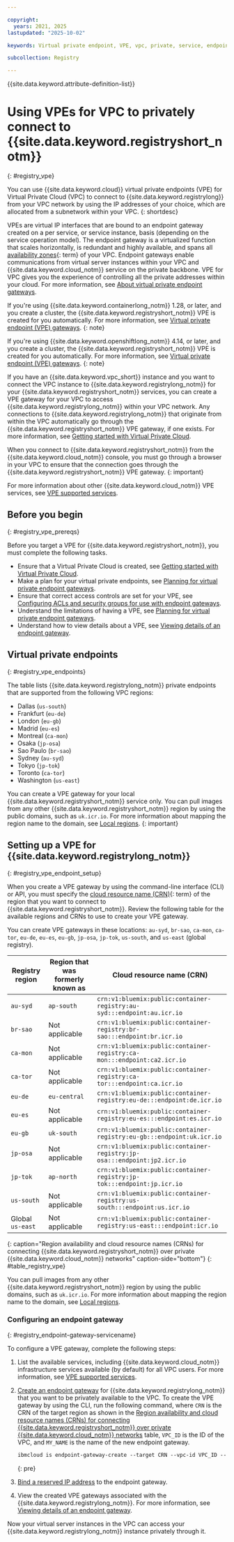 ```yaml
---

copyright:
  years: 2021, 2025
lastupdated: "2025-10-02"

keywords: Virtual private endpoint, VPE, vpc, private, service, endpoint gateway, gateway, endpoint

subcollection: Registry

---
```


{{site.data.keyword.attribute-definition-list}}

# Using VPEs for VPC to privately connect to {{site.data.keyword.registryshort_notm}}
{: #registry_vpe}

You can use {{site.data.keyword.cloud}} virtual private endpoints (VPE) for Virtual Private Cloud (VPC) to connect to {{site.data.keyword.registrylong}} from your VPC network by using the IP addresses of your choice, which are allocated from a subnetwork within your VPC.
{: shortdesc}

VPEs are virtual IP interfaces that are bound to an endpoint gateway created on a per service, or service instance, basis (depending on the service operation model). The endpoint gateway is a virtualized function that scales horizontally, is redundant and highly available, and spans all [availability zones](#x7018171){: term} of your VPC. Endpoint gateways enable communications from virtual server instances within your VPC and {{site.data.keyword.cloud_notm}} service on the private backbone. VPE for VPC gives you the experience of controlling all the private addresses within your cloud. For more information, see [About virtual private endpoint gateways](/docs/vpc?topic=vpc-about-vpe).

If you're using {{site.data.keyword.containerlong_notm}} 1.28, or later, and you create a cluster, the {{site.data.keyword.registryshort_notm}} VPE is created for you automatically. For more information, see [Virtual private endpoint (VPE) gateways](/docs/containers?topic=containers-vpc-security-group-reference#sbd-managed-vpe-gateways).
{: note}

If you're using {{site.data.keyword.openshiftlong_notm}} 4.14, or later, and you create a cluster, the {{site.data.keyword.registryshort_notm}} VPE is created for you automatically. For more information, see [Virtual private endpoint (VPE) gateways](/docs/openshift?topic=openshift-vpc-security-group-reference#sbd-managed-vpe-gateways).
{: note}

If you have an {{site.data.keyword.vpc_short}} instance and you want to connect the VPC instance to {{site.data.keyword.registrylong_notm}} for your {{site.data.keyword.registryshort_notm}} services, you can create a VPE gateway for your VPC to access {{site.data.keyword.registrylong_notm}} within your VPC network. Any connections to {{site.data.keyword.registrylong_notm}} that originate from within the VPC automatically go through the {{site.data.keyword.registryshort_notm}} VPE gateway, if one exists. For more information, see [Getting started with Virtual Private Cloud](/docs/vpc?topic=vpc-getting-started).

When you connect to {{site.data.keyword.registryshort_notm}} from the {{site.data.keyword.cloud_notm}} console, you must go through a browser in your VPC to ensure that the connection goes through the {{site.data.keyword.registryshort_notm}} VPE gateway.
{: important}

For more information about other {{site.data.keyword.cloud_notm}} VPE services, see [VPE supported services](/docs/vpc?topic=vpc-vpe-supported-services).

## Before you begin
{: #registry_vpe_prereqs}

Before you target a VPE for {{site.data.keyword.registryshort_notm}}, you must complete the following tasks.

- Ensure that a Virtual Private Cloud is created, see [Getting started with Virtual Private Cloud](/docs/vpc?topic=vpc-getting-started).
- Make a plan for your virtual private endpoints, see [Planning for virtual private endpoint gateways](/docs/vpc?topic=vpc-planning-considerations).
- Ensure that correct access controls are set for your VPE, see [Configuring ACLs and security groups for use with endpoint gateways](/docs/vpc?topic=vpc-configure-acls-sgs-endpoint-gateways).
- Understand the limitations of having a VPE, see [Planning for virtual private endpoint gateways](/docs/vpc?topic=vpc-planning-considerations).
- Understand how to view details about a VPE, see [Viewing details of an endpoint gateway](/docs/vpc?topic=vpc-vpe-viewing-details-of-an-endpoint-gateway).

## Virtual private endpoints
{: #registry_vpe_endpoints}

The table lists {{site.data.keyword.registrylong_notm}} private endpoints that are supported from the following VPC regions:

- Dallas (`us-south`)
- Frankfurt (`eu-de`)
- London (`eu-gb`)
- Madrid (`eu-es`)
- Montreal (`ca-mon`)
- Osaka (`jp-osa`)
- Sao Paulo (`br-sao`)
- Sydney (`au-syd`)
- Tokyo (`jp-tok`)
- Toronto (`ca-tor`)
- Washington (`us-east`)

You can create a VPE gateway for your local {{site.data.keyword.registryshort_notm}} service only. You can pull images from any other {{site.data.keyword.registryshort_notm}} region by using the public domains, such as `uk.icr.io`. For more information about mapping the region name to the domain, see [Local regions](/docs/Registry?topic=Registry-registry_overview#registry_regions_local).
{: important}

## Setting up a VPE for {{site.data.keyword.registrylong_notm}}
{: #registry_vpe_endpoint_setup}

When you create a VPE gateway by using the command-line interface (CLI) or API, you must specify the [cloud resource name (CRN)](#x9494304){: term} of the region that you want to connect to {{site.data.keyword.registryshort_notm}}. Review the following table for the available regions and CRNs to use to create your VPE gateway.

You can create VPE gateways in these locations:  `au-syd`, `br-sao`, `ca-mon`, `ca-tor`, `eu-de`, `eu-es`, `eu-gb`, `jp-osa`, `jp-tok`, `us-south`, and `us-east` (global registry).

| Registry region | Region that was formerly known as | Cloud resource name (CRN) |
|-----------------|----------------------------------|---------------------------|
| `au-syd` | `ap-south` | `crn:v1:bluemix:public:container-registry:au-syd:::endpoint:au.icr.io` |
| `br-sao` | Not applicable | `crn:v1:bluemix:public:container-registry:br-sao:::endpoint:br.icr.io` |
| `ca-mon` | Not applicable | `crn:v1:bluemix:public:container-registry:ca-mon:::endpoint:ca2.icr.io` |
| `ca-tor` | Not applicable | `crn:v1:bluemix:public:container-registry:ca-tor:::endpoint:ca.icr.io` |
| `eu-de` | `eu-central` | `crn:v1:bluemix:public:container-registry:eu-de:::endpoint:de.icr.io` |
| `eu-es` | Not applicable | `crn:v1:bluemix:public:container-registry:eu-es:::endpoint:es.icr.io` |
| `eu-gb` | `uk-south` | `crn:v1:bluemix:public:container-registry:eu-gb:::endpoint:uk.icr.io` |
| `jp-osa` | Not applicable | `crn:v1:bluemix:public:container-registry:jp-osa:::endpoint:jp2.icr.io` |
| `jp-tok` | `ap-north` | `crn:v1:bluemix:public:container-registry:jp-tok:::endpoint:jp.icr.io` |
| `us-south` | Not applicable | `crn:v1:bluemix:public:container-registry:us-south:::endpoint:us.icr.io` |
| Global `us-east` | Not applicable | `crn:v1:bluemix:public:container-registry:us-east:::endpoint:icr.io` |
{: caption="Region availability and cloud resource names (CRNs) for connecting {{site.data.keyword.registryshort_notm}} over private {{site.data.keyword.cloud_notm}} networks" caption-side="bottom"}
{: #table_registry_vpe}

You can pull images from any other {{site.data.keyword.registryshort_notm}} region by using the public domains, such as `uk.icr.io`. For more information about mapping the region name to the domain, see [Local regions](/docs/Registry?topic=Registry-registry_overview#registry_regions_local).

### Configuring an endpoint gateway
{: #registry_endpoint-gateway-servicename}

To configure a VPE gateway, complete the following steps:

1. List the available services, including {{site.data.keyword.cloud_notm}} infrastructure services available (by default) for all VPC users. For more information, see [VPE supported services](/docs/vpc?topic=vpc-vpe-supported-services).
2. [Create an endpoint gateway](/docs/vpc?topic=vpc-ordering-endpoint-gateway) for {{site.data.keyword.registrylong_notm}} that you want to be privately available to the VPC. To create the VPE gateway by using the CLI, run the following command, where `CRN` is the CRN of the target region as shown in the [Region availability and cloud resource names (CRNs) for connecting {{site.data.keyword.registryshort_notm}} over private {{site.data.keyword.cloud_notm}} networks](#table_registry_vpe) table, `VPC_ID` is the ID of the VPC, and `MY_NAME` is the name of the new endpoint gateway.

    ```txt
    ibmcloud is endpoint-gateway-create --target CRN --vpc-id VPC_ID --name MY_NAME
    ```
    {: pre}

3. [Bind a reserved IP address](/docs/vpc?topic=vpc-bind-unbind-reserved-ip) to the endpoint gateway.
4. View the created VPE gateways associated with the {{site.data.keyword.registrylong_notm}}. For more information, see [Viewing details of an endpoint gateway](/docs/vpc?topic=vpc-vpe-viewing-details-of-an-endpoint-gateway).

Now your virtual server instances in the VPC can access your {{site.data.keyword.registrylong_notm}} instance privately through it.
